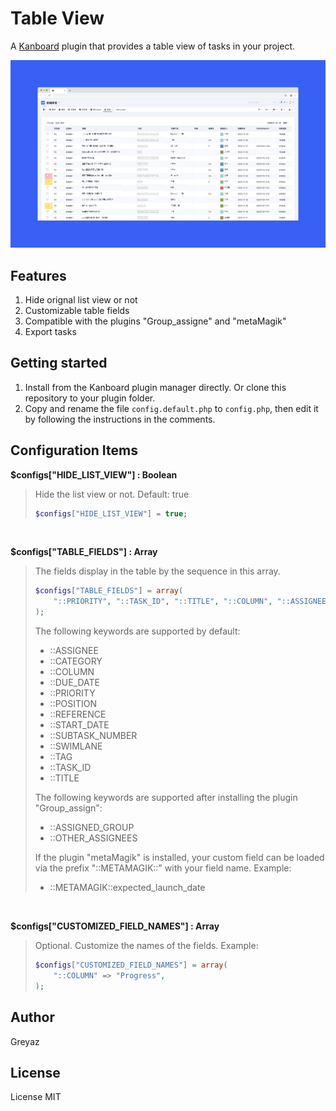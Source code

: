 # Table View
A [Kanboard](https://github.com/kanboard/kanboard) plugin that provides a table view of tasks in your project.   

![alt screenshot](Screenshot/1.png)

## Features
1. Hide orignal list view or not
2. Customizable table fields
3. Compatible with the plugins "Group_assigne" and "metaMagik"
4. Export tasks

## Getting started
1. Install from the Kanboard plugin manager directly. Or clone this repository to your plugin folder.
2. Copy and rename the file `config.default.php` to `config.php`, then edit it by following the instructions in the comments.

## Configuration Items

**$configs["HIDE_LIST_VIEW"] : Boolean**
> Hide the list view or not. Default: true
> ```php
> $configs["HIDE_LIST_VIEW"] = true;
> ```

<br/>

**$configs["TABLE_FIELDS"] : Array**
> The fields display in the table by the sequence in this array.
> ```php
> $configs["TABLE_FIELDS"] = array(
>     "::PRIORITY", "::TASK_ID", "::TITLE", "::COLUMN", "::ASSIGNEE", "::DUE_DATE", "::METAMAGIK::expected_launch_date"
> );
> ```
> The following keywords are supported by default:
> - ::ASSIGNEE
> - ::CATEGORY
> - ::COLUMN
> - ::DUE_DATE
> - ::PRIORITY
> - ::POSITION
> - ::REFERENCE
> - ::START_DATE
> - ::SUBTASK_NUMBER
> - ::SWIMLANE
> - ::TAG
> - ::TASK_ID
> - ::TITLE
> 
> The following keywords are supported after installing the plugin "Group_assign":
> - ::ASSIGNED_GROUP
> - ::OTHER_ASSIGNEES
> 
> If the plugin "metaMagik" is installed, your custom field can be loaded via the prefix "::METAMAGIK::" with your field name. Example:
> - ::METAMAGIK::expected_launch_date

<br/>

**$configs["CUSTOMIZED_FIELD_NAMES"] : Array**
> Optional. Customize the names of the fields. Example:
> ```php
> $configs["CUSTOMIZED_FIELD_NAMES"] = array(
>     "::COLUMN" => "Progress",
> );
> ```

## Author
Greyaz

## License
License MIT

